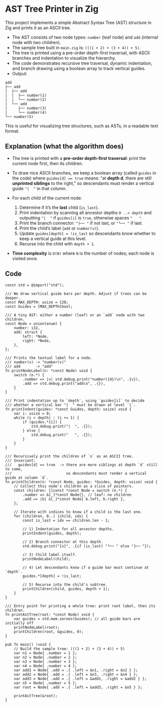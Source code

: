 # AST Tree Printer in Zig

This project implements a simple Abstract Syntax Tree (AST) structure in Zig and prints it as an ASCII tree.

- The AST consists of two node types: `number` (leaf node) and `add` (internal node with two children).
- The sample tree built in `main.zig` is: `(((1 + 2) + (3 + 4)) + 5)`.
- The tree is printed using a pre-order depth-first traversal, with ASCII branches and indentation to visualize the hierarchy.
- The code demonstrates recursive tree traversal, dynamic indentation, and branch drawing using a boolean array to track vertical guides.
- Output:

```
add
├── add
|  ├── add
|  |  ├── number(1)
|  |  └── number(2)
|  └── add
|     ├── number(3)
|     └── number(4)
└── number(5)
```

This is useful for visualizing tree structures, such as ASTs, in a readable text format.

## Explanation (what the algorithm does)

* The tree is printed with a **pre‑order depth‑first traversal**: print the current node first, then its children.
* To draw nice ASCII branches, we keep a boolean array (called `guides` in the code) where
  `guides[d] == true` means: “at **depth d**, there are still **unprinted siblings** to the right,”
  so descendants must render a vertical guide `"|  "` in that column.
* For each child of the current node:

  1. Determine if it’s the **last** child (`is_last`).
  2. Print indentation by scanning all ancestor depths `0 ..< depth` and outputting `"|  "` if `guides[i]` is `true`, otherwise spaces `"   "`.
  3. Print the branch connector: `"├── "` if not last, or `"└── "` if last.
  4. Print the child’s label (`add` or `number(v)`).
  5. Update `guides[depth] = !is_last` so descendants know whether to keep a vertical guide at this level.
  6. Recurse into the child with `depth + 1`.

* **Time complexity** is `O(N)` where `N` is the number of nodes; each node is visited once.

## Code

```zig
const std = @import("std");

/// We draw vertical guide bars per depth. Adjust if trees can be deeper.
const MAX_DEPTH: usize = 128;
const Guides = [MAX_DEPTH]bool;

/// A tiny AST: either a number (leaf) or an `add` node with two children.
const Node = union(enum) {
    number: i32,
    add: struct {
        left: *Node,
        right: *Node,
    },
};

/// Prints the textual label for a node.
/// number(v) -> "number(v)"
/// add       -> "add"
fn printNodeLabel(n: *const Node) void {
    switch (n.*) {
        .number => |v| std.debug.print("number({d})\n", .{v}),
        .add => std.debug.print("add\n", .{}),
    }
}

/// Print indentation up to `depth`, using `guides[i]` to decide
/// whether a vertical bar "|  " must be drawn at level `i`.
fn printIndent(guides: *const Guides, depth: usize) void {
    var i: usize = 0;
    while (i < depth) : (i += 1) {
        if (guides.*[i]) {
            std.debug.print("|  ", .{});
        } else {
            std.debug.print("   ", .{});
        }
    }
}

/// Recursively print the children of `n` as an ASCII tree.
/// Invariant:
///   guides[d] == true  -> there are more siblings at depth `d` still to come,
///                         so descendants must render a vertical guide at column `d`.
fn printChildren(n: *const Node, guides: *Guides, depth: usize) void {
    // Collect this node's children as a slice of pointers.
    const children: []const *const Node = switch (n.*) {
        .number => &[_]*const Node{}, // leaf: no children
        .add => |b| &[_]*const Node{ b.left, b.right },
    };

    // Iterate with indices to know if a child is the last one.
    for (children, 0..) |child, idx| {
        const is_last = idx == children.len - 1;

        // 1) Indentation for all ancestor depths.
        printIndent(guides, depth);

        // 2) Branch connector at this depth.
        std.debug.print("{s}", .{if (is_last) "└── " else "├── "});

        // 3) Child label itself.
        printNodeLabel(child);

        // 4) Let descendants know if a guide bar must continue at `depth`.
        guides.*[depth] = !is_last;

        // 5) Recurse into the child's subtree.
        printChildren(child, guides, depth + 1);
    }
}

/// Entry point for printing a whole tree: print root label, then its children.
fn printAstTree(root: *const Node) void {
    var guides = std.mem.zeroes(Guides); // all guide bars are initially off
    printNodeLabel(root);
    printChildren(root, &guides, 0);
}

pub fn main() !void {
    // Build the sample tree: (((1 + 2) + (3 + 4)) + 5)
    var n1 = Node{ .number = 1 };
    var n2 = Node{ .number = 2 };
    var n3 = Node{ .number = 3 };
    var n4 = Node{ .number = 4 };
    var add1 = Node{ .add = .{ .left = &n1, .right = &n2 } };
    var add2 = Node{ .add = .{ .left = &n3, .right = &n4 } };
    var add3 = Node{ .add = .{ .left = &add1, .right = &add2 } };
    var n5 = Node{ .number = 5 };
    var root = Node{ .add = .{ .left = &add3, .right = &n5 } };

    printAstTree(&root);
}
```

